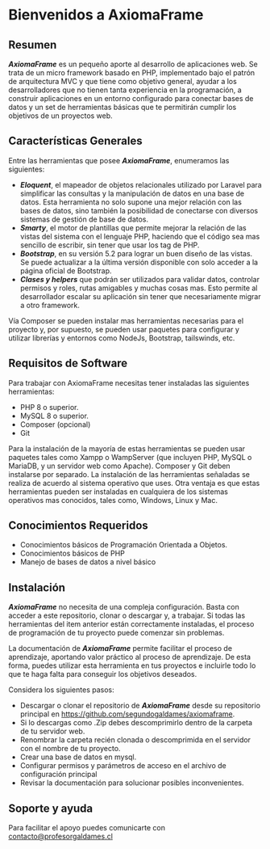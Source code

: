 # Bienvenidos a AxiomaFrame

## **Resumen**
***AxiomaFrame*** es un pequeño aporte al desarrollo de aplicaciones web. Se trata de un micro framework basado en PHP, implementado bajo el patrón de arquitectura MVC y que tiene como objetivo general, ayudar a los desarrolladores que no tienen tanta experiencia en la programación, a construir aplicaciones en un entorno configurado para conectar bases de datos y un set de herramientas básicas que te permitirán cumplir los objetivos de un proyectos web.

## **Características Generales**
Entre las herramientas que posee ***AxiomaFrame***, enumeramos las siguientes:
- ***Eloquent***, el mapeador de objetos relacionales utilizado por Laravel para simplificar las consultas y la manipulación de datos en una base de datos. Esta herramienta no solo supone una mejor relación con las bases de datos, sino también la posibilidad de conectarse con diversos sistemas de gestión de base de datos.
- ***Smarty***, el motor de plantillas que permite mejorar la relación de las vistas del sistema con el lenguaje PHP, haciendo que el código sea mas sencillo de escribir, sin tener que usar los tag de PHP.
- ***Bootstrap***, en su versión 5.2 para lograr un buen diseño de las vistas. Se puede actualizar a la última versión disponible con solo acceder a la página oficial de Bootstrap.
- ***Clases y helpers*** que podrán ser utilizados para validar datos, controlar permisos y roles, rutas amigables y muchas cosas mas. Esto permite al desarrollador escalar su aplicación sin tener que necesariamente migrar a otro framework.

Vía Composer se pueden instalar mas herramientas necesarias para el proyecto y, por supuesto, se pueden usar paquetes para configurar y utilizar librerías y entornos como NodeJs, Bootstrap, tailswinds, etc.

## **Requisitos de Software**
Para trabajar con AxiomaFrame necesitas tener instaladas las siguientes herramientas:
- PHP 8 o superior.
- MySQL 8 o superior.
- Composer (opcional)
- Git

Para la instalación de la mayoría de estas herramientas se pueden usar paquetes tales como Xampp o WampServer (que incluyen PHP, MySQL o MariaDB, y un servidor web como Apache). Composer y Git deben instalarse por separado. La instalación de las herramientas señaladas se realiza de acuerdo al sistema operativo que uses. Otra ventaja es que estas herramientas pueden ser instaladas en cualquiera de los sistemas operativos mas conocidos, tales como, Windows, Linux y Mac.

## **Conocimientos Requeridos**
- Conocimientos básicos de Programación Orientada a Objetos.
- Conocimientos básicos de PHP
- Manejo de bases de datos a nivel básico


## **Instalación**
***AxiomaFrame*** no necesita de una compleja configuración. Basta con acceder a este repositorio, clonar o descargar y, a trabajar. Si todas las herramientas del item anterior están correctamente instaladas, el proceso de programación de tu proyecto puede comenzar sin problemas.

La documentación de ***AxiomaFrame*** permite facilitar el proceso de aprendizaje, aportando valor práctico al proceso de aprendizaje. De esta forma, puedes utilizar esta herramienta en tus proyectos e incluirle todo lo que te haga falta para conseguir los objetivos deseados.

Considera los siguientes pasos:

- Descargar o clonar el repositorio de ***AxiomaFrame*** desde su repositorio principal en https://github.com/segundogaldames/axiomaframe.
- Si lo descargas como .Zip debes descomprimirlo dentro de la carpeta de tu servidor web.
- Renombrar la carpeta recién clonada o descomprimida en el servidor con el nombre de tu proyecto.
- Crear una base de datos en mysql.
- Configurar permisos y parámetros de acceso en el archivo de configuración principal
- Revisar la documentación para solucionar posibles inconvenientes.

## **Soporte y ayuda**
Para facilitar el apoyo puedes comunicarte con contacto@profesorgaldames.cl


